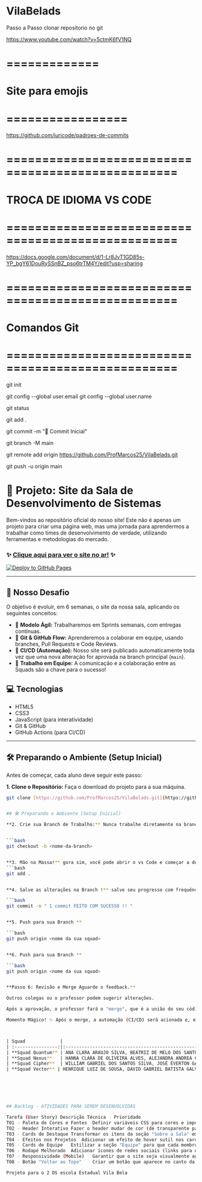 # VilaBelads
Passo a Passo clonar repositorio no git

https://www.youtube.com/watch?v=5ctmK6fV1NQ


# =============
#         Site para emojis
# =================

 https://github.com/iuricode/padroes-de-commits


# ================================================== 
#         TROCA DE IDIOMA VS CODE
# ==================================================


https://docs.google.com/document/d/1-Lr8JvT1GD85s-YP_bgY61DouRySSnBZ_pso6trTM4Y/edit?usp=sharing

# ================================================== 
#        Comandos Git
# ==================================================

git init

git config --global user.email <E-mail do Auno no git>
git config --global user.name <Login do Aluno no git>

git status

git add .

git commit -m ":tada: Commit Inicial"

git branch -M main

git remote add origin https://github.com/ProfMarcos25/VilaBelads.git

git push -u origin main


# 🚀 Projeto: Site da Sala de Desenvolvimento de Sistemas

Bem-vindos ao repositório oficial do nosso site! Este não é apenas um projeto para criar uma página web, mas uma jornada para aprendermos a trabalhar como times de desenvolvimento de verdade, utilizando ferramentas e metodologias do mercado.

### ✨ [Clique aqui para ver o site no ar!](https://profmarcos25.github.io/VilaBelads/) ✨

[![Deploy to GitHub Pages](https://github.com/ProfMarcos25/VilaBelads/actions/workflows/deploy.yml/badge.svg)](https://github.com/ProfMarcos25/VilaBelads/actions/workflows/deploy.yml)



---

## 🎯 Nosso Desafio
O objetivo é evoluir, em 6 semanas, o site da nossa sala, aplicando os seguintes conceitos:

* 🔄 **Modelo Ágil:** Trabalharemos em Sprints semanais, com entregas contínuas.
* 🌳 **Git & GitHub Flow:** Aprenderemos a colaborar em equipe, usando branches, Pull Requests e Code Reviews.
* 🤖 **CI/CD (Automação):** Nosso site será publicado automaticamente toda vez que uma nova alteração for aprovada na branch principal (`main`).
* 🤝 **Trabalho em Equipe:** A comunicação e a colaboração entre as Squads são a chave para o sucesso!

## 💻 Tecnologias
* HTML5
* CSS3
* JavaScript (para interatividade)
* Git & GitHub
* GitHub Actions (para CI/CD)

---

## 🛠️ Preparando o Ambiente (Setup Inicial)
Antes de começar, cada aluno deve seguir este passo:

**1. Clone o Repositório:** Faça o download do projeto para a sua máquina.

```bash
git clone [https://github.com/ProfMarcos25/VilaBelads.git](https://github.com/ProfMarcos25/VilaBelads.git


## 🛠️ Preparando o Ambiente (Setup Inicial)

**2. Crie sua Branch de Trabalho:** Nunca trabalhe diretamente na branch main. Crie uma branch específica para a sua tarefa.


```bash
git checkout -b <nome-da-branch>


**3. Mão na Massa!** gora sim, você pode abrir o vs Code e começar a desenvolver! Salve seu progresso com frequência mensagens de commit devem ser claras e curtas.
```bash
git add .


**4. Salve as alterações na Branch !** salve seu progresso com frequência mensagens de commit devem ser claras e curta

```bash
git commit -m " 1 commit FEITO COM SUCESSO !! "


**5. Push para sua Branch **

```bash
git push origin <nome da sua squad>


**6. Push para sua Branch **

```bash
git push origin <nome da sua squad>


**Passo 6: Revisão e Merge Aguarde o feedback.**

Outros colegas ou o professor podem sugerir alterações. 

Após a aprovação, o professor fará o "merge", que é a união do seu código com a branch principal main.

Momento Mágico! ✨ Após o merge, a automação (CI/CD) será acionada e, em poucos minutos, suas alterações estarão visíveis no site oficial!



| Squad             |                                                                              Integrantes                        |
| :----------------:|:--------------------------------------------------------------------------------------------------------------- |
| **Squad Quantum** | ANA CLARA ARAUJO SILVA, BEATRIZ DE MELO DOS SANTOS, MARIA EDUARDA MYRANDA DOS SANTOS, RAYANE ARIEL GOMES VIEIRA |
| **Squad Nexus**   | HANNA CLARA DE OLIVEIRA ALVES, ALEJANDRA ANDREA CALAMANI SAENZ, ARTHUR GOMES DE LIMA |
| **Squad Cipher**  | WILLIAM GABRIEL DOS SANTOS SILVA, JOSÉ ÉVERTON GALDINO DA SILVA, RAFAEL KRAJUSKA, VICMAR GERALDO CUEVAS LUQUE, WALLACE DE     JESUS SANTANA |
| **Squad Vector** | HENRIQUE LUIZ DE SOUSA, DAVID GABRIEL BATISTA GALVAO, CARLOS EDUARDO PRADO MACEDO, CLARISSE PAES DE LI, MARIA FERNANDA ALVES MARTINS |






## Backlog - ATIVIDADES PARA SEREM DESENVOLVIDAS 

Tarefa (User Story)	Descrição Técnica	Prioridade
T01 - Paleta de Cores e Fontes	Definir variáveis CSS para cores e importar fontes do Google Fonts para padronizar o site.	
T02 - Header Interativo	Fazer o header mudar de cor (de transparente para sólido) quando o usuário rolar a página.	
T03 - Cards de Destaque	Transformar os itens da seção "Sobre a Sala" em cards com ícones (ex: Font Awesome).	
T04 - Efeitos nos Projetos	Adicionar um efeito de hover sutil nos cards de projeto (ex: leve zoom na imagem, sombra).	
T05 - Cards de Equipe	Estilizar a seção "Equipe" para que cada membro seja um card com nome e função.	
T06 - Rodapé Melhorado	Adicionar ícones de redes sociais (links para o GitHub, por exemplo) no rodapé.	
T07 - Responsividade (Mobile)	Garantir que o site seja visualmente agradável em telas de celular (menu , etc.).	
T08 - Botão "Voltar ao Topo"	Criar um botão que aparece no canto da tela e leva o usuário de volta ao topo da página.	

Projeto para o 2 DS escola Estadual Vila Bela
